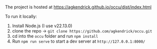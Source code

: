 The project is hosted at https://agkendrick.github.io/occu/dist/index.html

To run it locally:
1. Install Node.js (I use v22.13.0) 
2. clone the repo -> `git clone https://github.com/agkendrick/occu.git`
3. cd into the `occu` folder and run `npm install`
4. Run `npm run serve` to start a dev server at `http://127.0.0.1:8000/`
